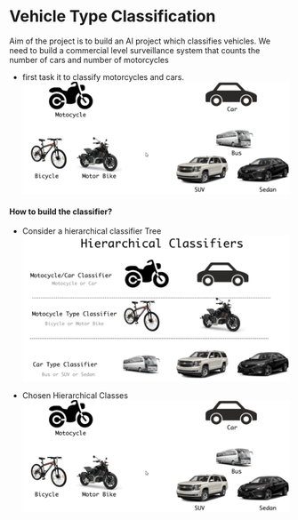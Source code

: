 
# Vehicle Type Classification

Aim of the project is to build an AI project which classifies vehicles.  We need to build a commercial level surveillance system that counts the number of cars and number of motorcycles

* first task it to classify motorcycles and cars.
![Vehicle Classification](./vehicleClassification.png)

#### How to build the classifier?

* Consider a hierarchical classifier Tree ![Hierarchical Classifier Tree](./three_classifiers.png)

* Chosen Hierarchical Classes ![Resulting Hierarchical classifiers](./vehicleClassification.png)
